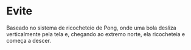 # Evite
 Baseado no sistema de ricocheteio de Pong, onde uma bola desliza verticalmente pela tela e, chegando ao extremo norte, ela ricocheteia e começa a descer.
